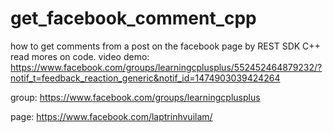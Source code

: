 # get_facebook_comment_cpp
how to get comments from a post on the facebook page by REST SDK C++
read mores on code. 
video demo:
https://www.facebook.com/groups/learningcplusplus/552452464879232/?notif_t=feedback_reaction_generic&notif_id=1474903039424264

group:
https://www.facebook.com/groups/learningcplusplus

page:
https://www.facebook.com/laptrinhvuilam/
